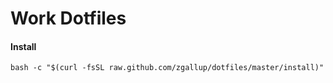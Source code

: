 # Work Dotfiles

#### Install

```shell
bash -c "$(curl -fsSL raw.github.com/zgallup/dotfiles/master/install)"
```
